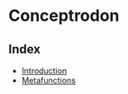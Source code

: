 # Conceptrodon

## Index

- [Introduction](https://github.com/AmazingMonster/conceptrodon/blob/main/docs/contents/introduction.md)
- [Metafunctions](https://github.com/AmazingMonster/conceptrodon/blob/main/docs/contents/metafunctions.md)
